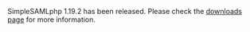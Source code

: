 SimpleSAMLphp 1.19.2 has been released. Please check the [downloads page](/download) for more information.
